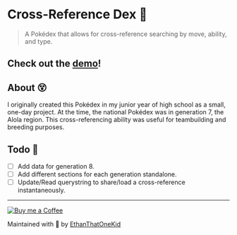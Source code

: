 # Cross-Reference Dex 🤞

> A Pokédex that allows for cross-reference searching by move, ability, and type.

## Check out the [demo](https://ethanthatonekid.github.io/cross-reference-dex/)!

## About 😵

I originally created this Pokédex in my junior year of high school as a small, one-day project.
At the time, the national Pokédex was in generation 7, the Alola region.
This cross-referencing ability was useful for teambuilding and breeding purposes.

## Todo 🔮

* [ ] Add data for generation 8.
* [ ] Add different sections for each generation standalone.
* [ ] Update/Read querystring to share/load a cross-reference instantaneously.

---

[![Buy me a Coffee](https://img.shields.io/badge/buy%20me%20a-coffee-%23FF813F)][bmac]

Maintained with 💓 by [EthanThatOneKid][creator_site]

[bmac]: http://buymeacoff.ee/etok
[creator_site]: http://ethandavidson.com/
